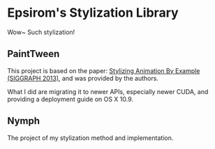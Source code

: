 # Epsirom's Stylization Library

Wow~ Such stylization!

## PaintTween

This project is based on the paper: <a href="http://graphics.pixar.com/library/ByExampleStylization/index.html" target=_blank>Stylizing Animation By Example (SIGGRAPH 2013)</a>, and was provided by the authors.

What I did are migrating it to newer APIs, especially newer CUDA, and providing a deployment guide on OS X 10.9.

## Nymph

The project of my stylization method and implementation.
